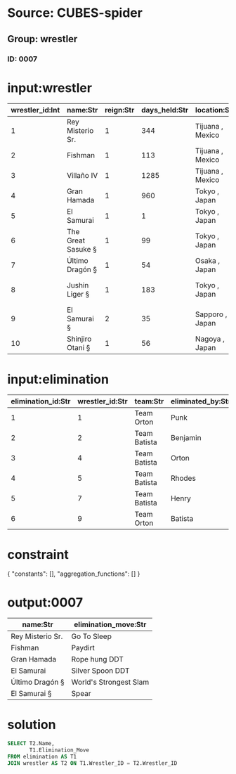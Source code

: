 # Source: CUBES-spider
## Group: wrestler
### ID: 0007

# input:wrestler

| wrestler_id:Int | name:Str | reign:Str | days_held:Str | location:Str | event:Str |
|---|---|---|---|---|---|
| 1 | Rey Misterio Sr. | 1 | 344 | Tijuana , Mexico | Live event |
| 2 | Fishman | 1 | 113 | Tijuana , Mexico | Live event |
| 3 | Villaño IV | 1 | 1285 | Tijuana , Mexico | Live event |
| 4 | Gran Hamada | 1 | 960 | Tokyo , Japan | Live event |
| 5 | El Samurai | 1 | 1 | Tokyo , Japan | Live event |
| 6 | The Great Sasuke § | 1 | 99 | Tokyo , Japan | Live event |
| 7 | Último Dragón § | 1 | 54 | Osaka , Japan | Live event |
| 8 | Jushin Liger § | 1 | 183 | Tokyo , Japan | Wrestling World 1997 |
| 9 | El Samurai § | 2 | 35 | Sapporo , Japan | Live event |
| 10 | Shinjiro Otani § | 1 | 56 | Nagoya , Japan | Live event |

# input:elimination

| elimination_id:Str | wrestler_id:Str | team:Str | eliminated_by:Str | elimination_move:Str | time:Str |
|---|---|---|---|---|---|
| 1 | 1 | Team Orton | Punk | Go To Sleep | 00:11 |
| 2 | 2 | Team Batista | Benjamin | Paydirt | 07:38 |
| 3 | 4 | Team Batista | Orton | Rope hung DDT | 10:45 |
| 4 | 5 | Team Batista | Rhodes | Silver Spoon DDT | 13:06 |
| 5 | 7 | Team Batista | Henry | World's Strongest Slam | 14:22 |
| 6 | 9 | Team Orton | Batista | Spear | 14:32 |

# constraint

{
  "constants": [],
  "aggregation_functions": []
}

# output:0007

| name:Str | elimination_move:Str |
|---|---|
| Rey Misterio Sr. | Go To Sleep |
| Fishman | Paydirt |
| Gran Hamada | Rope hung DDT |
| El Samurai | Silver Spoon DDT |
| Último Dragón § | World's Strongest Slam |
| El Samurai § | Spear |

# solution

```sql
SELECT T2.Name,
       T1.Elimination_Move
FROM elimination AS T1
JOIN wrestler AS T2 ON T1.Wrestler_ID = T2.Wrestler_ID
```
